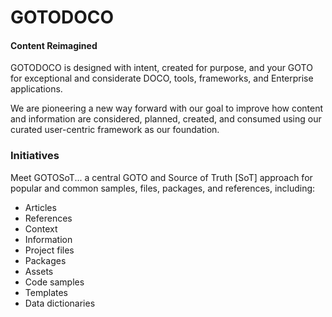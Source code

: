 # GOTODOCO

#### Content Reimagined

GOTODOCO is designed with intent, created for purpose, and your GOTO for exceptional and considerate DOCO, tools, frameworks, and Enterprise applications.

We are pioneering a new way forward with our goal to improve how content and information are considered, planned, created, and consumed using our curated user-centric framework as our foundation.

### Initiatives

Meet GOTOSoT... a central GOTO and Source of Truth [SoT] approach for popular and common samples, files, packages, and references, including:

- Articles
- References
- Context
- Information
- Project files
- Packages
- Assets
- Code samples
- Templates
- Data dictionaries
